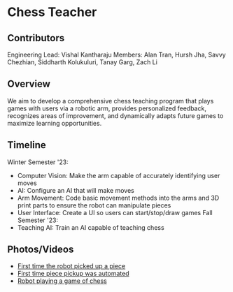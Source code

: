 # Chess Teacher

## Contributors
Engineering Lead: Vishal Kantharaju
Members: Alan Tran, Hursh Jha, Savvy Chezhian, Siddharth Kolukuluri, Tanay Garg, Zach Li

## Overview
We aim to develop a comprehensive chess teaching program that plays games with users via a robotic arm, provides personalized feedback, recognizes areas of improvement, and dynamically adapts future games to maximize learning opportunities.

## Timeline
Winter Semester '23: 
- Computer Vision: Make the arm capable of accurately identifying user moves
- AI: Configure an AI that will make moves
- Arm Movement: Code basic movement methods into the arms and 3D print parts to ensure the robot can manipulate pieces
- User Interface: Create a UI so users can start/stop/draw games
Fall Semester '23: 
 - Teaching AI: Train an AI capable of teaching chess

## Photos/Videos
- [First time the robot picked up a piece](https://drive.google.com/file/d/13QjBcEatHhOLtUBxHWVPR9n8lMcug604/view?usp=sharing )
- [First time piece pickup was automated](https://drive.google.com/file/d/1yj1X2AXDlM3iqaGQqIvFAx6hWLrSRXCn/view?usp=sharing )
- [Robot playing a game of chess](https://drive.google.com/file/d/1CSwyaLlzed_mEkp71VE7LVjyDG7gHrhH/view?usp=sharing)